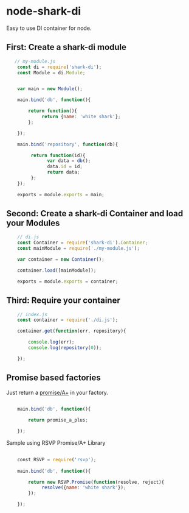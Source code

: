 # node-shark-di
Easy to use DI container for node.

## First: Create a shark-di module
```javascript 
   // my-module.js
    const di = require('shark-di');
    const Module = di.Module;


    var main = new Module();

    main.bind('db', function(){

        return function(){
             return {name: 'white shark'}; 
        };

    });

    main.bind('repository', function(db){

         return function(id){
               var data = db();
               data.id = id;
               return data;
         };
    });

    exports = module.exports = main;
```
## Second: Create a shark-di Container and load your Modules
```javascript 
    // di.js
    const Container = require('shark-di').Container;
    const mainModule = require('./my-module.js');

    var container = new Container();

    container.load([mainModule]);

    exports = module.exports = container;
```
## Third: Require your container
```javascript 
    // index.js
    const container = require('./di.js');

    container.get(function(err, repository){

        console.log(err);
        console.log(repository(0));

    });
```

## Promise based factories
Just return a [promise/A+](https://promisesaplus.com/) in your factory.

```javascript
 
    main.bind('db', function(){

        return promise_a_plus;

    });
```

Sample using RSVP Promise/A+ Library
```javascript
    
    const RSVP = require('rsvp');
    
    main.bind('db', function(){

        return new RSVP.Promise(function(resolve, reject){
             resolve({name: 'white shark'}); 
        });

    });
 ```
